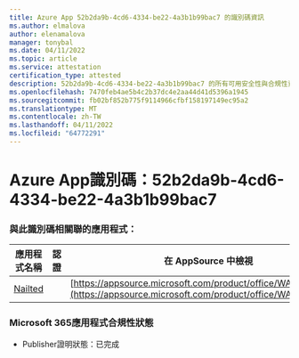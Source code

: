 ```yaml
---
title: Azure App 52b2da9b-4cd6-4334-be22-4a3b1b99bac7 的識別碼資訊
ms.author: elmalova
author: elenamalova
manager: tonybal
ms.date: 04/11/2022
ms.topic: article
ms.service: attestation
certification_type: attested
description: 52b2da9b-4cd6-4334-be22-4a3b1b99bac7 的所有可用安全性與合規性資訊。
ms.openlocfilehash: 7470feb4ae5b4c2b37dc4e2aa44d41d5396a1945
ms.sourcegitcommit: fb02bf852b775f9114966cfbf158197149ec95a2
ms.translationtype: MT
ms.contentlocale: zh-TW
ms.lasthandoff: 04/11/2022
ms.locfileid: "64772291"
---
```

# <a name="azure-app-id-52b2da9b-4cd6-4334-be22-4a3b1b99bac7"></a>Azure App識別碼：52b2da9b-4cd6-4334-be22-4a3b1b99bac7


### <a name="apps-associated-with-this-id"></a>與此識別碼相關聯的應用程式：
| **應用程式名稱** | **認證** | **在 AppSource 中檢視** |
|--------------|---------------|-----------------------|
| [Nailted](../forward/WA200003375.md) |  | [https://appsource.microsoft.com/product/office/WA200003375](https://appsource.microsoft.com/product/office/WA200003375) |

### <a name="microsoft-365-app-compliance-status"></a>Microsoft 365應用程式合規性狀態
- Publisher證明狀態：已完成
